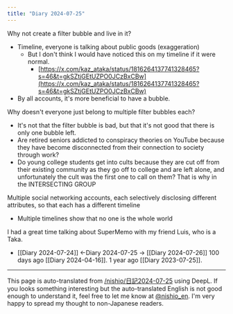 ```yaml
---
title: "Diary 2024-07-25"
---
```



Why not create a filter bubble and live in it?
- Timeline, everyone is talking about public goods (exaggeration)
    - But I don't think I would have noticed this on my timeline if it were normal.
        - [https://x.com/kaz_ataka/status/1816264137741328465?s=46&t=gkSZtjGEtUZPO0JCzBxCBw](https://x.com/kaz_ataka/status/1816264137741328465?s=46&t=gkSZtjGEtUZPO0JCzBxCBw)
- By all accounts, it's more beneficial to have a bubble.

Why doesn't everyone just belong to multiple filter bubbles each?
- It's not that the filter bubble is bad, but that it's not good that there is only one bubble left.
- Are retired seniors addicted to conspiracy theories on YouTube because they have become disconnected from their connection to society through work?
- Do young college students get into cults because they are cut off from their existing community as they go off to college and are left alone, and unfortunately the cult was the first one to call on them?
That is why in the INTERSECTING GROUP

Multiple social networking accounts, each selectively disclosing different attributes, so that each has a different timeline
- Multiple timelines show that no one is the whole world


I had a great time talking about SuperMemo with my friend Luis, who is a Taka.

- [[Diary 2024-07-24]] ←Diary 2024-07-25 → [[Diary 2024-07-26]]
100 days ago [[Diary 2024-04-16]].
1 year ago [[Diary 2023-07-25]].
---
This page is auto-translated from [/nishio/日記2024-07-25](https://scrapbox.io/nishio/日記2024-07-25) using DeepL. If you looks something interesting but the auto-translated English is not good enough to understand it, feel free to let me know at [@nishio_en](https://twitter.com/nishio_en). I'm very happy to spread my thought to non-Japanese readers.
